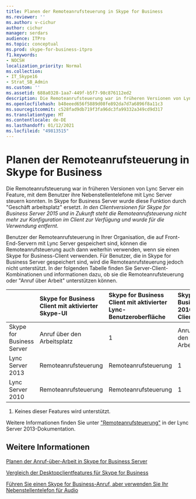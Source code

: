 ```yaml
---
title: Planen der Remoteanrufsteuerung in Skype for Business
ms.reviewer: ''
ms.author: v-cichur
author: cichur
manager: serdars
audience: ITPro
ms.topic: conceptual
ms.prod: skype-for-business-itpro
f1.keywords:
- NOCSH
localization_priority: Normal
ms.collection:
- IT_Skype16
- Strat_SB_Admin
ms.custom: ''
ms.assetid: 688a0328-1aa7-449f-b5f7-98c876112ed2
description: Die Remoteanrufsteuerung war in früheren Versionen von Lync Server ein Feature, mit dem Benutzer ihre Nebenstellentelefone mit Lync Server steuern konnten. In Skype for Business Server wurde diese Funktion durch "Geschäft arbeitsplatz" ersetzt. In den Clientversionen für Skype for Business Server 2015 und in Zukunft steht die Remoteanrufsteuerung nicht mehr zur Konfiguration im Client zur Verfügung und wurde für die Verwendung entfernt.
ms.openlocfilehash: b48eeed656f5889d08fe892da7d7a6896f8a11c3
ms.sourcegitcommit: c528fad9db719f3fa96dc3fa99332a349cd9d317
ms.translationtype: MT
ms.contentlocale: de-DE
ms.lasthandoff: 01/12/2021
ms.locfileid: "49813515"
---
```

# <a name="plan-for-remote-call-control-in-skype-for-business"></a>Planen der Remoteanrufsteuerung in Skype for Business
 
Die Remoteanrufsteuerung war in früheren Versionen von Lync Server ein Feature, mit dem Benutzer ihre Nebenstellentelefone mit Lync Server steuern konnten. In Skype for Business Server wurde diese Funktion durch "Geschäft arbeitsplatz" ersetzt.  *In den Clientversionen für Skype for Business Server 2015 und in Zukunft steht die Remoteanrufsteuerung nicht mehr zur Konfiguration im Client zur Verfügung und wurde für die Verwendung entfernt.* 
  
 Benutzer der Remoteanrufsteuerung in Ihrer Organisation, die auf Front-End-Servern mit Lync Server gespeichert sind, können die Remoteanrufsteuerung auch dann weiterhin verwenden, wenn sie einen Skype for Business-Client verwenden. Für Benutzer, die in Skype for Business Server gespeichert sind, wird die Remoteanrufsteuerung jedoch nicht unterstützt. In der folgenden Tabelle finden Sie Server-Client-Kombinationen und informationen dazu, ob sie die Remoteanrufsteuerung oder "Anruf über Arbeit" unterstützen können.
  
||**Skype for Business Client mit aktivierter Skype-UI**|**Skype for Business Client mit aktivierter Lync-Benutzeroberfläche**|**Skype for Business 2016 Client**|**Lync 2013-Client**|**Lync 2010-Client**|
|:-----|:-----|:-----|:-----|:-----|:-----|
| Skype for Business Server <br/> |Anruf über den Arbeitsplatz  <br/> |1  <br/> |Anruf über den Arbeitsplatz  <br/> |1  <br/> |1  <br/> |
| Lync Server 2013 <br/> |Remoteanrufsteuerung  <br/> |Remoteanrufsteuerung  <br/> |1  <br/> |Remoteanrufsteuerung  <br/> |Remoteanrufsteuerung  <br/> |
| Lync Server 2010 <br/> |Remoteanrufsteuerung  <br/> |Remoteanrufsteuerung  <br/> |1  <br/> |Remoteanrufsteuerung  <br/> |Remoteanrufsteuerung  <br/> |
   
1. Keines dieser Features wird unterstützt.
  
Weitere Informationen finden Sie unter ["Remoteanrufsteuerung"](https://go.microsoft.com/fwlink/p/?LinkId=530208) in der Lync Server 2013-Dokumentation.
  
## <a name="see-also"></a>Weitere Informationen

[Planen der Anruf-über-Arbeit in Skype for Business Server](call-via-work.md)
  
[Vergleich der Desktopclientfeatures für Skype for Business](../../plan-your-deployment/clients-and-devices/desktop-feature-comparison.md)

[Führen Sie einen Skype for Business-Anruf, aber verwenden Sie Ihr Nebenstellentelefon für Audio](https://support.office.com/article/Make-a-Skype-for-Business-call-but-use-your-PBX-desk-phone-for-audio-6a316c11-a05e-460c-b969-32ff0ad848e6)

